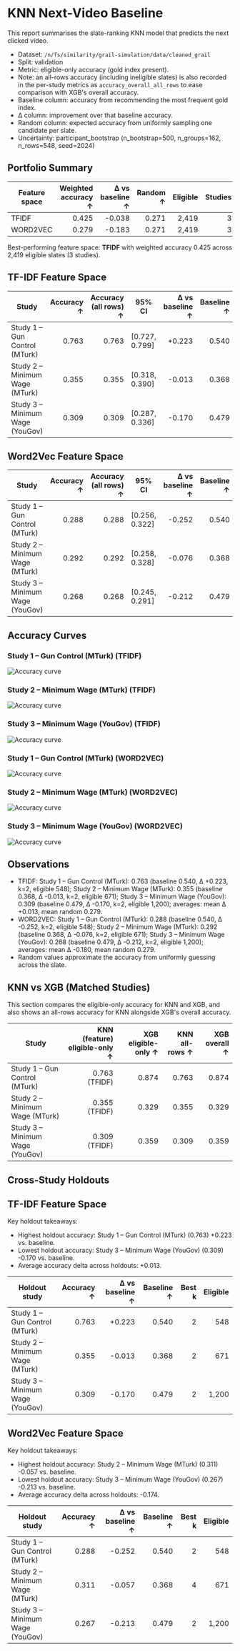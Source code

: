 # KNN Next-Video Baseline

This report summarises the slate-ranking KNN model that predicts the next clicked video.

- Dataset: `/n/fs/similarity/grail-simulation/data/cleaned_grail`
- Split: validation
- Metric: eligible-only accuracy (gold index present).
- Note: an all-rows accuracy (including ineligible slates) is also recorded in the per-study metrics as `accuracy_overall_all_rows` to ease comparison with XGB's overall accuracy.
- Baseline column: accuracy from recommending the most frequent gold index.
- Δ column: improvement over that baseline accuracy.
- Random column: expected accuracy from uniformly sampling one candidate per slate.
- Uncertainty: participant_bootstrap (n_bootstrap=500, n_groups=162, n_rows=548, seed=2024)

## Portfolio Summary

| Feature space | Weighted accuracy ↑ | Δ vs baseline ↑ | Random ↑ | Eligible | Studies |
| --- | ---: | ---: | ---: | ---: | ---: |
| TFIDF | 0.425 | -0.038 | 0.271 | 2,419 | 3 |
| WORD2VEC | 0.279 | -0.183 | 0.271 | 2,419 | 3 |

Best-performing feature space: **TFIDF** with weighted accuracy 0.425 across 2,419 eligible slates (3 studies).

## TF-IDF Feature Space

| Study | Accuracy ↑ | Accuracy (all rows) ↑ | 95% CI | Δ vs baseline ↑ | Baseline ↑ | Random ↑ | Best k | Eligible | Total |
| --- | ---: | ---: | --- | ---: | ---: | ---: | ---: | ---: | ---: |
| Study 1 – Gun Control (MTurk) | 0.763 | 0.763 | [0.727, 0.799] | +0.223 | 0.540 | 0.326 | 2 | 548 | 548 |
| Study 2 – Minimum Wage (MTurk) | 0.355 | 0.355 | [0.318, 0.390] | -0.013 | 0.368 | 0.255 | 2 | 671 | 671 |
| Study 3 – Minimum Wage (YouGov) | 0.309 | 0.309 | [0.287, 0.336] | -0.170 | 0.479 | 0.255 | 2 | 1,200 | 1,200 |

## Word2Vec Feature Space

| Study | Accuracy ↑ | Accuracy (all rows) ↑ | 95% CI | Δ vs baseline ↑ | Baseline ↑ | Random ↑ | Best k | Eligible | Total |
| --- | ---: | ---: | --- | ---: | ---: | ---: | ---: | ---: | ---: |
| Study 1 – Gun Control (MTurk) | 0.288 | 0.288 | [0.256, 0.322] | -0.252 | 0.540 | 0.326 | 2 | 548 | 548 |
| Study 2 – Minimum Wage (MTurk) | 0.292 | 0.292 | [0.258, 0.328] | -0.076 | 0.368 | 0.255 | 2 | 671 | 671 |
| Study 3 – Minimum Wage (YouGov) | 0.268 | 0.268 | [0.245, 0.291] | -0.212 | 0.479 | 0.255 | 2 | 1,200 | 1,200 |

## Accuracy Curves

### Study 1 – Gun Control (MTurk) (TFIDF)

![Accuracy curve](curves/tfidf/study1.png)

### Study 2 – Minimum Wage (MTurk) (TFIDF)

![Accuracy curve](curves/tfidf/study2.png)

### Study 3 – Minimum Wage (YouGov) (TFIDF)

![Accuracy curve](curves/tfidf/study3.png)

### Study 1 – Gun Control (MTurk) (WORD2VEC)

![Accuracy curve](curves/word2vec/study1.png)

### Study 2 – Minimum Wage (MTurk) (WORD2VEC)

![Accuracy curve](curves/word2vec/study2.png)

### Study 3 – Minimum Wage (YouGov) (WORD2VEC)

![Accuracy curve](curves/word2vec/study3.png)

## Observations

- TFIDF: Study 1 – Gun Control (MTurk): 0.763 (baseline 0.540, Δ +0.223, k=2, eligible 548); Study 2 – Minimum Wage (MTurk): 0.355 (baseline 0.368, Δ -0.013, k=2, eligible 671); Study 3 – Minimum Wage (YouGov): 0.309 (baseline 0.479, Δ -0.170, k=2, eligible 1,200); averages: mean Δ +0.013, mean random 0.279.
- WORD2VEC: Study 1 – Gun Control (MTurk): 0.288 (baseline 0.540, Δ -0.252, k=2, eligible 548); Study 2 – Minimum Wage (MTurk): 0.292 (baseline 0.368, Δ -0.076, k=2, eligible 671); Study 3 – Minimum Wage (YouGov): 0.268 (baseline 0.479, Δ -0.212, k=2, eligible 1,200); averages: mean Δ -0.180, mean random 0.279.
- Random values approximate the accuracy from uniformly guessing across the slate.

## KNN vs XGB (Matched Studies)

This section compares the eligible-only accuracy for KNN and XGB, and also shows an all-rows accuracy for KNN alongside XGB's overall accuracy.

| Study | KNN (feature) eligible-only ↑ | XGB eligible-only ↑ | KNN all-rows ↑ | XGB overall ↑ |
| --- | ---: | ---: | ---: | ---: |
| Study 1 – Gun Control (MTurk) | 0.763 (TFIDF) | 0.874 | 0.763 | 0.874 |
| Study 2 – Minimum Wage (MTurk) | 0.355 (TFIDF) | 0.329 | 0.355 | 0.329 |
| Study 3 – Minimum Wage (YouGov) | 0.309 (TFIDF) | 0.359 | 0.309 | 0.359 |

## Cross-Study Holdouts

## TF-IDF Feature Space

Key holdout takeaways:

- Highest holdout accuracy: Study 1 – Gun Control (MTurk) (0.763) +0.223 vs. baseline.
- Lowest holdout accuracy: Study 3 – Minimum Wage (YouGov) (0.309) -0.170 vs. baseline.
- Average accuracy delta across holdouts: +0.013.

| Holdout study | Accuracy ↑ | Δ vs baseline ↑ | Baseline ↑ | Best k | Eligible |
| --- | ---: | ---: | ---: | ---: | ---: |
| Study 1 – Gun Control (MTurk) | 0.763 | +0.223 | 0.540 | 2 | 548 |
| Study 2 – Minimum Wage (MTurk) | 0.355 | -0.013 | 0.368 | 2 | 671 |
| Study 3 – Minimum Wage (YouGov) | 0.309 | -0.170 | 0.479 | 2 | 1,200 |

## Word2Vec Feature Space

Key holdout takeaways:

- Highest holdout accuracy: Study 2 – Minimum Wage (MTurk) (0.311) -0.057 vs. baseline.
- Lowest holdout accuracy: Study 3 – Minimum Wage (YouGov) (0.267) -0.213 vs. baseline.
- Average accuracy delta across holdouts: -0.174.

| Holdout study | Accuracy ↑ | Δ vs baseline ↑ | Baseline ↑ | Best k | Eligible |
| --- | ---: | ---: | ---: | ---: | ---: |
| Study 1 – Gun Control (MTurk) | 0.288 | -0.252 | 0.540 | 2 | 548 |
| Study 2 – Minimum Wage (MTurk) | 0.311 | -0.057 | 0.368 | 4 | 671 |
| Study 3 – Minimum Wage (YouGov) | 0.267 | -0.213 | 0.479 | 2 | 1,200 |

